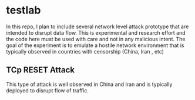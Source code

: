 # testlab
In this repo, I plan to include several network level attack prototype that are intended to disrupt data flow. This is experimental and research effort and the code here must be used with care and not in any malicious intent. The goal of the experiment is to emulate a hostile network environment that is typically observed in countries with censorship (China, Iran , etc)

## TCp RESET Attack

This type of attack is well observed in China and Iran and is typically deployed to disrupt flow of traffic. 
